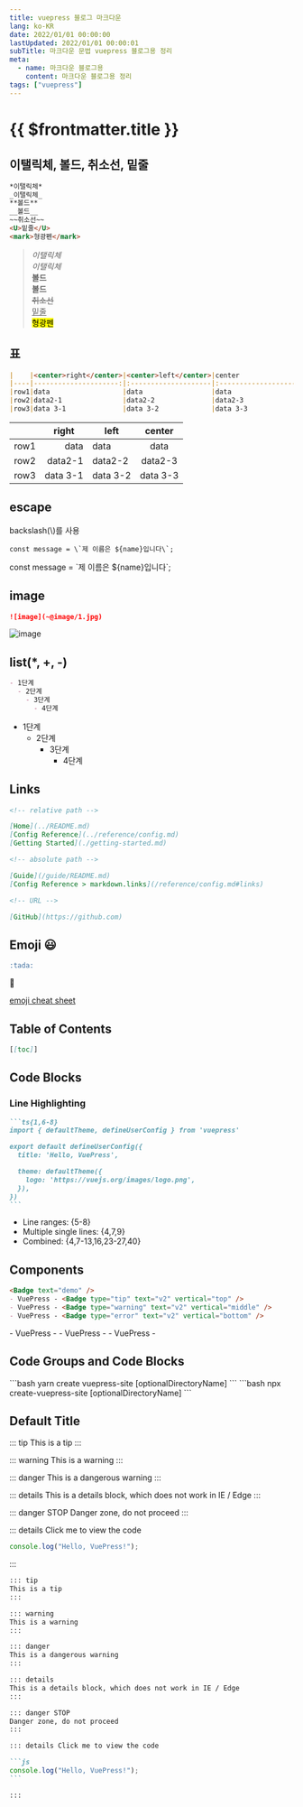 ```yaml
---
title: vuepress 블로그 마크다운
lang: ko-KR
date: 2022/01/01 00:00:00
lastUpdated: 2022/01/01 00:00:01
subTitle: 마크다운 문법 vuepress 블로그용 정리
meta:
  - name: 마크다운 블로그용
    content: 마크다운 블로그용 정리
tags: ["vuepress"]
---
```


# {{ $frontmatter.title }}

## 이탤릭체, 볼드, 취소선, 밑줄

```md
*이탤릭체*  
_이탤릭체_  
**볼드**  
__볼드__  
~~취소선~~  
<U>밑줄</U>  
<mark>형광펜</mark>
```

> *이탤릭체*  
> _이탤릭체_  
> **볼드**  
> __볼드__  
> ~~취소선~~  
> <U>밑줄</U>  
> <mark>형광펜</mark>

## 표
```md
|    |<center>right</center>|<center>left</center>|center                |
|----|---------------------:|:--------------------|:--------------------:|   # 차례로 오른쪽, 왼쪽, 가운데 정렬
|row1|data                  |data                 |data                  |
|row2|data2-1               |data2-2              |data2-3               |
|row3|data 3-1              |data 3-2             |data 3-3              |
```

|    |<center>right</center>|<center>left</center>|center                 |
|----|---------------------:|:--------------------|:---------------------:|
|row1|data                  |data                 |data                   |
|row2|data2-1               |data2-2              |data2-3                |
|row3|data 3-1              |data 3-2             |data 3-3               |

## escape

backslash(\\)를 사용

    const message = \`제 이름은 ${name}입니다\`;

const message = \`제 이름은 ${name}입니다\`;

## image

```md
![image](~@image/1.jpg)
```

![image](~@image/1.jpg)

## list(\*, +, -)

```md
- 1단계
  - 2단계
    - 3단계
      - 4단계
```

- 1단계
  - 2단계
    - 3단계
      - 4단계

## Links

```md
<!-- relative path -->

[Home](../README.md)  
[Config Reference](../reference/config.md)  
[Getting Started](./getting-started.md)

<!-- absolute path -->

[Guide](/guide/README.md)  
[Config Reference > markdown.links](/reference/config.md#links)

<!-- URL -->

[GitHub](https://github.com)
```

## Emoji :smiley:

```md
:tada:
```

:tada:

[emoji cheat sheet](https://github.com/ikatyang/emoji-cheat-sheet/blob/master/README.md)

## Table of Contents

```md
[[toc]]
```

## Code Blocks

### Line Highlighting

````md
```ts{1,6-8}
import { defaultTheme, defineUserConfig } from 'vuepress'

export default defineUserConfig({
  title: 'Hello, VuePress',

  theme: defaultTheme({
    logo: 'https://vuejs.org/images/logo.png',
  }),
})
```
````

- Line ranges: {5-8}
- Multiple single lines: {4,7,9}
- Combined: {4,7-13,16,23-27,40}

## Components

```md
<Badge text="demo" />
- VuePress - <Badge type="tip" text="v2" vertical="top" />
- VuePress - <Badge type="warning" text="v2" vertical="middle" />
- VuePress - <Badge type="error" text="v2" vertical="bottom" />
```

<Badge text="demo" />
- VuePress - <Badge type="tip" text="v2" vertical="top" />
- VuePress - <Badge type="warning" text="v2" vertical="middle" />
- VuePress - <Badge type="error" text="v2" vertical="bottom" />

## Code Groups and Code Blocks <Badge type="tip" text="1.6.0+" vertical="top" />

<code-group>
<code-block title="YARN">
```bash
yarn create vuepress-site [optionalDirectoryName]
```
</code-block>

<code-block title="NPM">
```bash
npx create-vuepress-site [optionalDirectoryName]
```
</code-block>
</code-group>

## Default Title

::: tip
This is a tip
:::

::: warning
This is a warning
:::

::: danger
This is a dangerous warning
:::

::: details
This is a details block, which does not work in IE / Edge
:::

::: danger STOP
Danger zone, do not proceed
:::

::: details Click me to view the code

```js
console.log("Hello, VuePress!");
```

:::

````md
::: tip
This is a tip
:::

::: warning
This is a warning
:::

::: danger
This is a dangerous warning
:::

::: details
This is a details block, which does not work in IE / Edge
:::

::: danger STOP
Danger zone, do not proceed
:::

::: details Click me to view the code

```js
console.log("Hello, VuePress!");
```

:::
````
